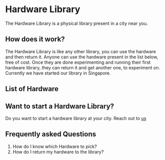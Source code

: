 # Hardware Library

The Hardware Library is a physical library present in a city near you. 

## How does it work?

The Hardware Library is like any other library, you can use the hardware and then return it. 
Anyone can use the hardware present in the list below, free of cost. Once they are done experimenting and running their first hardware library, they can return it and get another one, to experiment on.
Currently we have started our library in Singapore. 


## List of Hardware



## Want to start a Hardware Library?

Do you want to start a hardware library at your city. Reach out to [us](scaledown.tinyml@gmail.com) 


## Frequently asked Questions

1. How do I know which Hardware to pick?
2. How do I return my hardware to the library?
